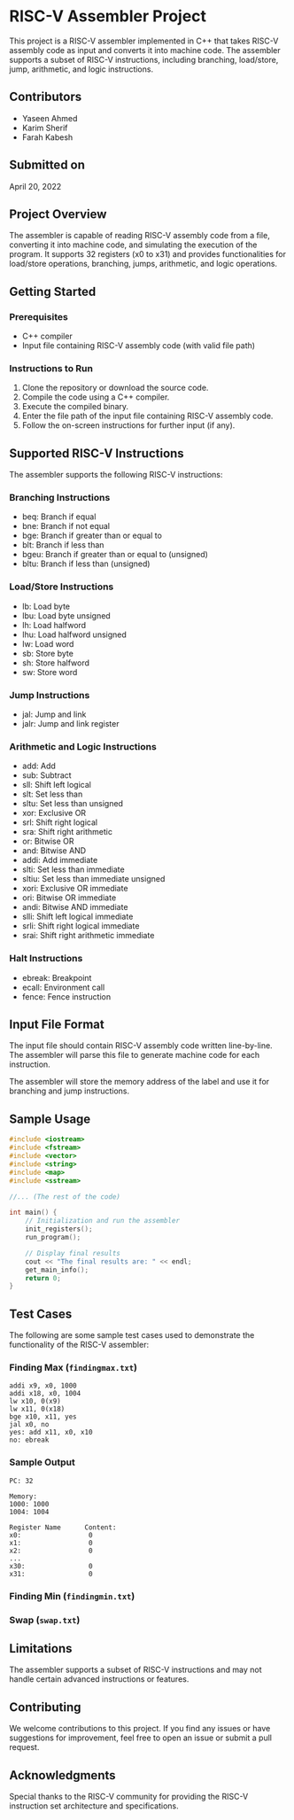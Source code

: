 
# RISC-V Assembler Project

This project is a RISC-V assembler implemented in C++ that takes RISC-V assembly code as input and converts it into machine code. The assembler supports a subset of RISC-V instructions, including branching, load/store, jump, arithmetic, and logic instructions.

## Contributors

- Yaseen Ahmed
- Karim Sherif
- Farah Kabesh

## Submitted on

April 20, 2022

## Project Overview

The assembler is capable of reading RISC-V assembly code from a file, converting it into machine code, and simulating the execution of the program. It supports 32 registers (x0 to x31) and provides functionalities for load/store operations, branching, jumps, arithmetic, and logic operations.

## Getting Started

### Prerequisites

- C++ compiler
- Input file containing RISC-V assembly code (with valid file path)

### Instructions to Run

1. Clone the repository or download the source code.
2. Compile the code using a C++ compiler.
3. Execute the compiled binary.
4. Enter the file path of the input file containing RISC-V assembly code.
5. Follow the on-screen instructions for further input (if any).

## Supported RISC-V Instructions

The assembler supports the following RISC-V instructions:

### Branching Instructions

- beq: Branch if equal
- bne: Branch if not equal
- bge: Branch if greater than or equal to
- blt: Branch if less than
- bgeu: Branch if greater than or equal to (unsigned)
- bltu: Branch if less than (unsigned)

### Load/Store Instructions

- lb: Load byte
- lbu: Load byte unsigned
- lh: Load halfword
- lhu: Load halfword unsigned
- lw: Load word
- sb: Store byte
- sh: Store halfword
- sw: Store word

### Jump Instructions

- jal: Jump and link
- jalr: Jump and link register

### Arithmetic and Logic Instructions

- add: Add
- sub: Subtract
- sll: Shift left logical
- slt: Set less than
- sltu: Set less than unsigned
- xor: Exclusive OR
- srl: Shift right logical
- sra: Shift right arithmetic
- or: Bitwise OR
- and: Bitwise AND
- addi: Add immediate
- slti: Set less than immediate
- sltiu: Set less than immediate unsigned
- xori: Exclusive OR immediate
- ori: Bitwise OR immediate
- andi: Bitwise AND immediate
- slli: Shift left logical immediate
- srli: Shift right logical immediate
- srai: Shift right arithmetic immediate

### Halt Instructions

- ebreak: Breakpoint
- ecall: Environment call
- fence: Fence instruction

## Input File Format

The input file should contain RISC-V assembly code written line-by-line. The assembler will parse this file to generate machine code for each instruction.


The assembler will store the memory address of the label and use it for branching and jump instructions.

## Sample Usage

```cpp
#include <iostream>
#include <fstream>
#include <vector>
#include <string>
#include <map>
#include <sstream>

//... (The rest of the code)

int main() {
    // Initialization and run the assembler
    init_registers();
    run_program();

    // Display final results
    cout << "The final results are: " << endl;
    get_main_info();
    return 0;
}
```

## Test Cases 
The following are some sample test cases used to demonstrate the functionality of the RISC-V assembler: 
### Finding Max  (`findingmax.txt`)  

```assembly 
addi x9, x0, 1000 
addi x18, x0, 1004 
lw x10, 0(x9) 
lw x11, 0(x18) 
bge x10, x11, yes 
jal x0, no 
yes: add x11, x0, x10
no: ebreak
```

### Sample Output
```
PC: 32

Memory:
1000: 1000
1004: 1004

Register Name      Content:
x0: 				0      
x1: 				0      
x2: 				0      
...   
x30: 				0      
x31: 				0

```
### Finding Min (`findingmin.txt`)
### Swap (`swap.txt`)


## Limitations

The assembler supports a subset of RISC-V instructions and may not handle certain advanced instructions or features.


## Contributing

We welcome contributions to this project. If you find any issues or have suggestions for improvement, feel free to open an issue or submit a pull request.


## Acknowledgments

Special thanks to the RISC-V community for providing the RISC-V instruction set architecture and specifications.
